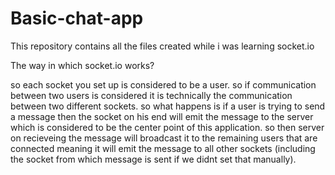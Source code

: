 # Basic-chat-app
This repository contains all the files created while i was learning socket.io

The way in which socket.io works?

so each socket you set up is considered to be a user. so if communication between two users is considered it is technically the communication between two different
sockets. so what happens is if a user is trying to send a message then the socket on his end will emit the message to the server which is considered to be the 
center point of this application. so then server on recieveing the message will broadcast it to the remaining users that are connected meaning it will emit the message to all other sockets (including the socket from which message is sent if we didnt set that manually).
